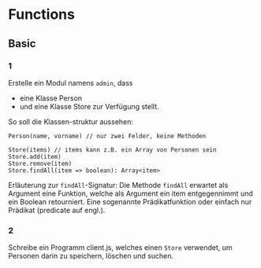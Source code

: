 # Functions

## Basic

### 1

Erstelle ein Modul namens `admin`, dass
- eine Klasse Person
- und eine Klasse Store
zur Verfügung stellt.

So soll die Klassen-struktur aussehen:

```
Person(name, vorname) // nur zwei Felder, keine Methoden

Store(items) // items kann z.B. ein Array von Personen sein
Store.add(item)
Store.remove(item)
Store.findAll(item => boolean): Array<item>
```

Erläuterung zur `findAll`-Signatur: Die Methode `findAll` erwartet als Argument eine Funktion,
welche als Argument ein item entgegennimmt und ein Boolean retourniert. Eine sogenannte Prädikatfunktion oder einfach nur Prädikat (predicate auf engl.).

### 2
Schreibe ein Programm client.js, welches einen `Store` verwendet, um Personen darin zu speichern, löschen und suchen.
